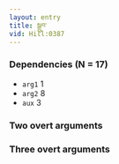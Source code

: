 ```yaml
---
layout: entry
title: སྒྲུབ་
vid: Hill:0387
---
```

### Dependencies (N = 17)
* `arg1` 1
* `arg2` 8
* `aux` 3


### Two overt arguments


### Three overt arguments
